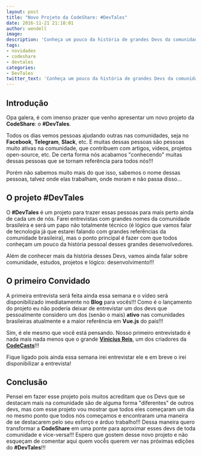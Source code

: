 ```yaml
---
layout: post
title: "Novo Projeto da CodeShare: #DevTales"
date: 2016-11-21 21:18:01
author: wendell
image:
description: 'Conheça um pouco da história de grandes Devs da comunidade'
tags:
- novidades
- codeshare
- devtales
categories:
- DevTales
twitter_text: 'Conheça um pouco da história de grandes Devs da comunidade'
---
```


## Introdução

Opa galera, é com imenso prazer que venho apresentar um novo projeto da **CodeShare**: o **#DevTales**.

Todos os dias vemos pessoas ajudando outras nas comunidades, seja no **Facebook**, **Telegram**, **Slack**, etc. E muitas dessas pessoas são pessoas muito ativas na comunidade, que contribuem com artigos, vídeos, projetos open-source, etc. De certa forma nós acabamos "conhecendo" muitas dessas pessoas que se tornam referência para todos nós!!!

Porém não sabemos muito mais do que isso, sabemos o nome dessas pessoas, talvez onde elas trabalham, onde moram e não passa disso...

## O projeto #DevTales

O **#DevTales** é um projeto para trazer essas pessoas para mais perto ainda de cada um de nós. Farei entrevistas com grandes nomes da comunidade brasileira e será um papo não totalmente técnico (é lógico que vamos falar de tecnologia já que estarei falando com grandes referências da comunidade brasileira), mas o ponto principal é fazer com que todos conheçam um pouco da história pessoal desses grandes desenvolvedores.

Além de conhecer mais da história desses Devs, vamos ainda falar sobre comunidade, estudos, projetos e lógico: desenvolvimento!!!

## O primeiro Convidado

A primeira entrevista será feita ainda essa semana e o vídeo será disponibilizado imediatamente no **Blog** para vocês!!! Como é o lançamento do projeto eu não poderia deixar de entrevistar um dos devs que pessoalmente considero um dos (senão o mais) **ativo** nas comunidades brasileiras atualmente e a maior referência em **Vue.js** do país!!!

Sim, é ele mesmo que você está pensando. Nosso primeiro entrevistado é nada mais nada menos que o grande **[Vinicius Reis](https://github.com/vinicius73)**, um dos criadores da **[CodeCasts](https://codecasts.com.br)**!!!

Fique ligado pois ainda essa semana irei entrevistar ele e em breve o irei disponibilizar a entrevista!

## Conclusão

Pensei em fazer esse projeto pois muitos acreditam que os Devs que se destacam mais na comunidade são de alguma forma "diferentes" de outros devs, mas com esse projeto vou mostrar que todos eles começaram um dia no mesmo ponto que todos nós começamos e encontraram uma maneira de se destacarem pelo seu esforço e árduo trabalho!!! Dessa maneira quero transformar a **CodeShare** em uma ponte para aproximar esses devs de toda comunidade e vice-versa!!! Espero que gostem desse novo projeto e não esqueçam de comentar aqui quem vocễs querem ver nas próximas edições do **#DevTales**!!!
